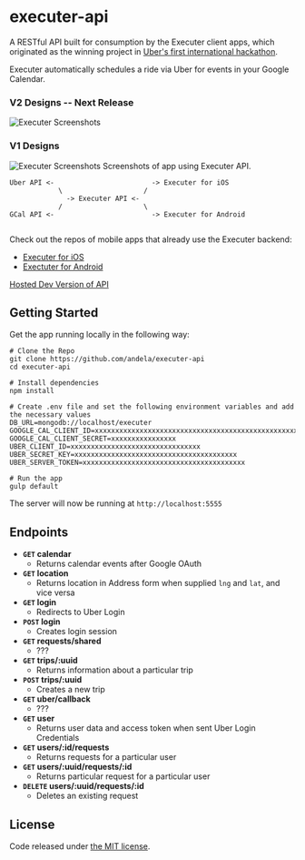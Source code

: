 # executer-api
A RESTful API built for consumption by the Executer client apps, which originated as the winning project in [Uber's first international hackathon](https://medium.com/uber-developers/uber-s-first-hackathon-in-lagos-nigeria-d5cb392e7aeb#.cse7erpzb).


Executer automatically schedules a ride via Uber for events in your Google Calendar. 

### V2 Designs -- Next Release
![Executer Screenshots](http://imgur.com/CwMNDHy.gif)

### V1 Designs
![Executer Screenshots](http://i.imgur.com/Y1FyjmK.png)
Screenshots of app using Executer API.

```
Uber API <-                        -> Executer for iOS
            \                    /
              -> Executer API <-
            /                    \
GCal API <-                        -> Executer for Android
                                  
```

Check out the repos of mobile apps that already use the Executer backend:
- [Executer for iOS](https://github.com/andela-Kshittu/Executer)
- [Exectuter for Android](https://github.com/andela-aabdullahi/Executer)

[Hosted Dev Version of API](https://andelahack.herokuapp.com/)

## Getting Started

Get the app running locally in the following way:
```
# Clone the Repo
git clone https://github.com/andela/executer-api
cd executer-api

# Install dependencies
npm install

# Create .env file and set the following environment variables and add the necessary values
DB_URL=mongodb://localhost/executer
GOOGLE_CAL_CLIENT_ID=xxxxxxxxxxxxxxxxxxxxxxxxxxxxxxxxxxxxxxxxxxxxxxxxxxxxxxxxxxxxxxxxxxxxxxxx
GOOGLE_CAL_CLIENT_SECRET=xxxxxxxxxxxxxxxx
UBER_CLIENT_ID=xxxxxxxxxxxxxxxxxxxxxxxxxxxxxxxx
UBER_SECRET_KEY=xxxxxxxxxxxxxxxxxxxxxxxxxxxxxxxxxxxxxxxx
UBER_SERVER_TOKEN=xxxxxxxxxxxxxxxxxxxxxxxxxxxxxxxxxxxxxxxx

# Run the app
gulp default
```
The server will now be running at `http://localhost:5555`

## Endpoints

- **<code>GET</code> calendar**
  - Returns calendar events after Google OAuth
- **<code>GET</code> location**
  - Returns location in Address form when supplied `lng` and `lat`, and vice versa
- **<code>GET</code> login**
  - Redirects to Uber Login
- **<code>POST</code> login**
  - Creates login session
- **<code>GET</code> requests/shared**
  - ???
- **<code>GET</code> trips/:uuid**
  - Returns information about a particular trip
- **<code>POST</code> trips/:uuid**
  - Creates a new trip
- **<code>GET</code> uber/callback**
  - ???
- **<code>GET</code> user**
  - Returns user data and access token when sent Uber Login Credentials
- **<code>GET</code> users/:id/requests**
  - Returns requests for a particular user
- **<code>GET</code> users/:uuid/requests/:id**
  - Returns particular request for a particular user
- **<code>DELETE</code> users/:uuid/requests/:id**
  - Deletes an existing request

## License
Code released under [the MIT license](https://github.com/andela/executer-api).

